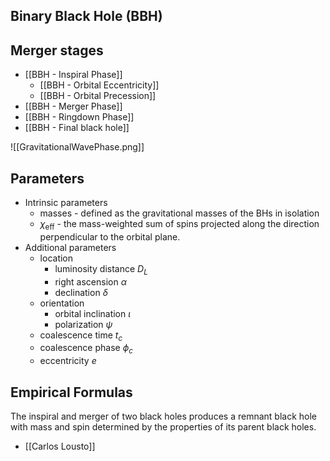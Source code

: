 ## Binary Black Hole (BBH)

## Merger stages

- [[BBH - Inspiral Phase]]
	- [[BBH - Orbital Eccentricity]]
	- [[BBH - Orbital Precession]]
- [[BBH - Merger Phase]]
- [[BBH - Ringdown Phase]]
- [[BBH - Final black hole]]

![[GravitationalWavePhase.png]]

## Parameters

- Intrinsic parameters
	- masses - defined as the gravitational masses of the BHs in isolation
	- $\chi_{\text {eff}}$ - the mass-weighted sum of spins projected along the direction perpendicular to the orbital plane.
- Additional parameters
	- location
		- luminosity distance $D_{L}$
		- right ascension $\alpha$
		- declination $\delta$
	- orientation
		- orbital inclination $\iota$
		-  polarization $\psi$
	-  coalescence time $t_{c}$
	-  coalescence phase $\phi_{c}$
	-  eccentricity $e$

##  Empirical Formulas

The inspiral and merger of two black holes produces a remnant black hole with mass and spin determined by the properties of its parent black holes.



- [[Carlos Lousto]]